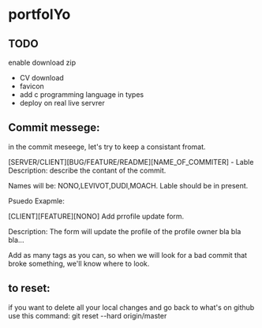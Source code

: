 # portfolYo
## TODO
enable download zip


 * CV download
 * favicon
 * add c programming language in types
 * deploy on real live servrer 

## Commit messege:
in the commit meseege, let's try to keep a consistant fromat.


[SERVER/CLIENT][BUG/FEATURE/README][NAME_OF_COMMITER] - Lable
Description: describe the contant of the commit.

Names will be: NONO,LEVIVOT,DUDI,MOACH.
Lable should be in present.

Psuedo Exapmle:


[CLIENT][FEATURE][NONO] Add prrofile update form.

Description: The form will update the profile of the profile owner bla bla bla...


Add as many tags as you can, 
so when we will look for a bad commit that broke something,
we'll know where to look.

## to reset:
if you want to delete all your local changes and go back to what's on github use this command:
 git reset --hard origin/master


